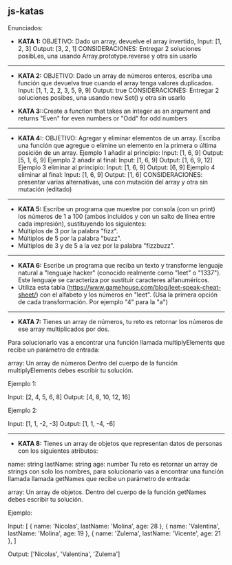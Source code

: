 ## js-katas

Enunciados:

- **KATA 1:** OBJETIVO: Dado un array, devuelve el array invertido,
  Input: [1, 2, 3]
  Output: [3, 2, 1]
  CONSIDERACIONES: Entregar 2 soluciones posibLes, una usando Array.prototype.reverse y otra sin usarlo

---

- **KATA 2:** OBJETIVO: Dado un array de números enteros, escriba una función que devuelva true cuando el array tenga valores duplicados.
  Input: [1, 1, 2, 2, 3, 5, 9, 9]
  Output: true
  CONSIDERACIONES: Entregar 2 soluciones posibes, una usando new Set() y otra sin usarlo

- **KATA 3:**:Create a function that takes an integer as an argument and returns "Even" for even numbers or "Odd" for odd numbers

---

- **KATA 4:**: OBJETIVO: Agregar y eliminar elementos de un array.
  Escriba una función que agregue o elimine un elemento en la primera o última posición de un array.
  Ejemplo 1 añadir al principio:
  Input: [1, 6, 9]
  Output: [5, 1, 6, 9]
  Ejemplo 2 añadir al final:
  Input: [1, 6, 9]
  Output: [1, 6, 9, 12]
  Ejemplo 3 eliminar al principio:
  Input: [1, 6, 9]
  Output: [6, 9]
  Ejemplo 4 eliminar al final:
  Input: [1, 6, 9]
  Output: [1, 6]
  CONSIDERACIONES: presentar varias alternativas, una con mutación del array y otra sin mutación (editado)

---

- **KATA 5:** Escribe un programa que muestre por consola (con un print) los números de 1 a 100 (ambos incluidos y con un salto de línea entre cada impresión), sustituyendo los siguientes:
- Múltiplos de 3 por la palabra "fizz".
- Múltiplos de 5 por la palabra "buzz".
- Múltiplos de 3 y de 5 a la vez por la palabra "fizzbuzz".

---

- **KATA 6:** Escribe un programa que reciba un texto y transforme lenguaje natural a "lenguaje hacker" (conocido realmente como "leet" o "1337"). Este lenguaje se caracteriza por sustituir caracteres alfanuméricos.
- Utiliza esta tabla (https://www.gamehouse.com/blog/leet-speak-cheat-sheet/) con el alfabeto y los números en "leet".
  (Usa la primera opción de cada transformación. Por ejemplo "4" para la "a")

---

- **KATA 7:** Tienes un array de números, tu reto es retornar los números de ese array multiplicados por dos.

Para solucionarlo vas a encontrar una función llamada multiplyElements que recibe un parámetro de entrada:

array: Un array de números
Dentro del cuerpo de la función multiplyElements debes escribir tu solución.

Ejemplo 1:

Input: [2, 4, 5, 6, 8]
Output: [4, 8, 10, 12, 16]

Ejemplo 2:

Input: [1, 1, -2, -3]
Output: [1, 1, -4, -6]

---

- **KATA 8:** Tienes un array de objetos que representan datos de personas con los siguientes atributos:

name: string
lastName: string
age: number
Tu reto es retornar un array de strings con solo los nombres, para solucionarlo vas a encontrar una función llamada llamada getNames que recibe un parámetro de entrada:

array: Un array de objetos.
Dentro del cuerpo de la función getNames debes escribir tu solución.

Ejemplo:

Input:
[
{
name: 'Nicolas',
lastName: 'Molina',
age: 28
},
{
name: 'Valentina',
lastName: 'Molina',
age: 19
},
{
name: 'Zulema',
lastName: 'Vicente',
age: 21
},
]

Output:
['Nicolas', 'Valentina', 'Zulema']
